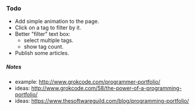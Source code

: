 ### Todo
- Add simple animation to the page.
- Click on a tag to filter by it.
- Better "filter" text box:
  - select multiple tags.
  - show tag count.
- Publish some articles.

##### Notes
- example: http://www.grokcode.com/programmer-portfolio/
- ideas: http://www.grokcode.com/58/the-power-of-a-programming-portfolio/
- ideas: https://www.thesoftwareguild.com/blog/programming-portfolio/

